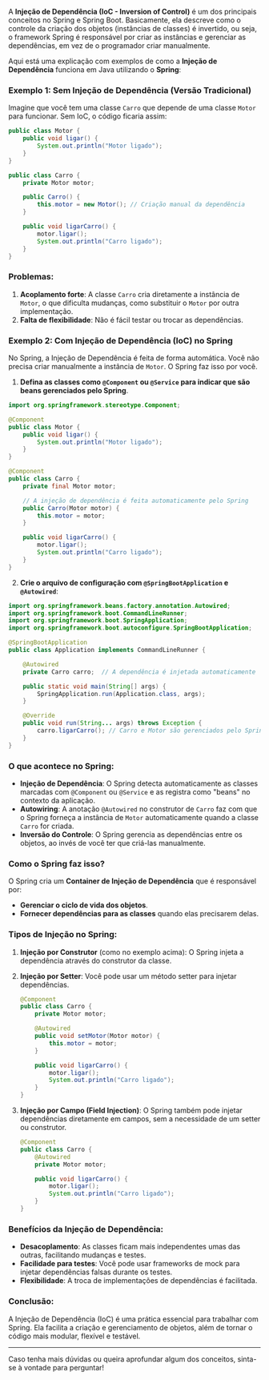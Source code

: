 
A **Injeção de Dependência (IoC - Inversion of Control)** é um dos principais conceitos no Spring e Spring Boot. Basicamente, ela descreve como o controle da criação dos objetos (instâncias de classes) é invertido, ou seja, o framework Spring é responsável por criar as instâncias e gerenciar as dependências, em vez de o programador criar manualmente.

Aqui está uma explicação com exemplos de como a **Injeção de Dependência** funciona em Java utilizando o **Spring**:

### **Exemplo 1: Sem Injeção de Dependência (Versão Tradicional)**
Imagine que você tem uma classe `Carro` que depende de uma classe `Motor` para funcionar. Sem IoC, o código ficaria assim:

```java
public class Motor {
    public void ligar() {
        System.out.println("Motor ligado");
    }
}

public class Carro {
    private Motor motor;

    public Carro() {
        this.motor = new Motor(); // Criação manual da dependência
    }

    public void ligarCarro() {
        motor.ligar();
        System.out.println("Carro ligado");
    }
}
```

### **Problemas**:
1. **Acoplamento forte**: A classe `Carro` cria diretamente a instância de `Motor`, o que dificulta mudanças, como substituir o `Motor` por outra implementação.
2. **Falta de flexibilidade**: Não é fácil testar ou trocar as dependências.

### **Exemplo 2: Com Injeção de Dependência (IoC) no Spring**
No Spring, a Injeção de Dependência é feita de forma automática. Você não precisa criar manualmente a instância de `Motor`. O Spring faz isso por você.

1. **Defina as classes como `@Component` ou `@Service` para indicar que são beans gerenciados pelo Spring**.
   
```java
import org.springframework.stereotype.Component;

@Component
public class Motor {
    public void ligar() {
        System.out.println("Motor ligado");
    }
}

@Component
public class Carro {
    private final Motor motor;

    // A injeção de dependência é feita automaticamente pelo Spring
    public Carro(Motor motor) {
        this.motor = motor;
    }

    public void ligarCarro() {
        motor.ligar();
        System.out.println("Carro ligado");
    }
}
```

2. **Crie o arquivo de configuração com `@SpringBootApplication` e `@Autowired`**:

```java
import org.springframework.beans.factory.annotation.Autowired;
import org.springframework.boot.CommandLineRunner;
import org.springframework.boot.SpringApplication;
import org.springframework.boot.autoconfigure.SpringBootApplication;

@SpringBootApplication
public class Application implements CommandLineRunner {

    @Autowired
    private Carro carro;  // A dependência é injetada automaticamente

    public static void main(String[] args) {
        SpringApplication.run(Application.class, args);
    }

    @Override
    public void run(String... args) throws Exception {
        carro.ligarCarro(); // Carro e Motor são gerenciados pelo Spring
    }
}
```

### **O que acontece no Spring:**
- **Injeção de Dependência**: O Spring detecta automaticamente as classes marcadas com `@Component` ou `@Service` e as registra como "beans" no contexto da aplicação.
- **Autowiring**: A anotação `@Autowired` no construtor de `Carro` faz com que o Spring forneça a instância de `Motor` automaticamente quando a classe `Carro` for criada.
- **Inversão do Controle**: O Spring gerencia as dependências entre os objetos, ao invés de você ter que criá-las manualmente.

### **Como o Spring faz isso?**
O Spring cria um **Container de Injeção de Dependência** que é responsável por:
- **Gerenciar o ciclo de vida dos objetos**.
- **Fornecer dependências para as classes** quando elas precisarem delas.

### **Tipos de Injeção no Spring:**
1. **Injeção por Construtor** (como no exemplo acima):
   O Spring injeta a dependência através do construtor da classe.
   
2. **Injeção por Setter**:
   Você pode usar um método setter para injetar dependências.
   
   ```java
   @Component
   public class Carro {
       private Motor motor;

       @Autowired
       public void setMotor(Motor motor) {
           this.motor = motor;
       }

       public void ligarCarro() {
           motor.ligar();
           System.out.println("Carro ligado");
       }
   }
   ```

3. **Injeção por Campo (Field Injection)**:
   O Spring também pode injetar dependências diretamente em campos, sem a necessidade de um setter ou construtor.
   
   ```java
   @Component
   public class Carro {
       @Autowired
       private Motor motor;

       public void ligarCarro() {
           motor.ligar();
           System.out.println("Carro ligado");
       }
   }
   ```

### **Benefícios da Injeção de Dependência:**
- **Desacoplamento**: As classes ficam mais independentes umas das outras, facilitando mudanças e testes.
- **Facilidade para testes**: Você pode usar frameworks de mock para injetar dependências falsas durante os testes.
- **Flexibilidade**: A troca de implementações de dependências é facilitada.

### **Conclusão**:
A Injeção de Dependência (IoC) é uma prática essencial para trabalhar com Spring. Ela facilita a criação e gerenciamento de objetos, além de tornar o código mais modular, flexível e testável.

---

Caso tenha mais dúvidas ou queira aprofundar algum dos conceitos, sinta-se à vontade para perguntar!
